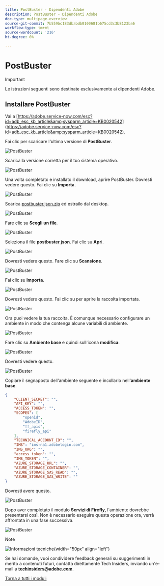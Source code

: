 ```yaml
---
title: PostBuster - Dipendenti Adobe
description: PostBuster - Dipendenti Adobe
doc-type: multipage-overview
source-git-commit: 7b559bc183dbabdb0100681b675cd3c3b8123ba6
workflow-type: tm+mt
source-wordcount: '216'
ht-degree: 0%

---
```


# PostBuster

>[!IMPORTANT]
>
>Le istruzioni seguenti sono destinate esclusivamente ai dipendenti Adobe.

## Installare PostBuster

Vai a [https://adobe.service-now.com/esc?id=adb_esc_kb_article&amp;sysparm_article=KB0020542](https://adobe.service-now.com/esc?id=adb_esc_kb_article&amp;sysparm_article=KB0020542).

Fai clic per scaricare l&#39;ultima versione di **PostBuster**.

![PostBuster](./assets/images/pb1.png)

Scarica la versione corretta per il tuo sistema operativo.

![PostBuster](./assets/images/pb2.png)

Una volta completato e installato il download, aprire PostBuster. Dovresti vedere questo. Fai clic su **Importa**.

![PostBuster](./assets/images/pb3.png)

Scarica [postbuster.json.zip](./assets/postman/postbuster.json.zip) ed estrailo dal desktop.

![PostBuster](./assets/images/pbpb.png)

Fare clic su **Scegli un file**.

![PostBuster](./assets/images/pb4.png)

Seleziona il file **postbuster.json**. Fai clic su **Apri**.

![PostBuster](./assets/images/pb5.png)

Dovresti vedere questo. Fare clic su **Scansione**.

![PostBuster](./assets/images/pb6.png)

Fai clic su **Importa**.

![PostBuster](./assets/images/pb7.png)

Dovresti vedere questo. Fai clic su per aprire la raccolta importata.

![PostBuster](./assets/images/pb8.png)

Ora puoi vedere la tua raccolta. È comunque necessario configurare un ambiente in modo che contenga alcune variabili di ambiente.

![PostBuster](./assets/images/pb9.png)

Fare clic su **Ambiente base** e quindi sull&#39;icona **modifica**.

![PostBuster](./assets/images/pb10.png)

Dovresti vedere questo.

![PostBuster](./assets/images/pb11.png)

Copiare il segnaposto dell&#39;ambiente seguente e incollarlo nell&#39;**ambiente base**.

```json
{
	"CLIENT_SECRET": "",
	"API_KEY": "",
	"ACCESS_TOKEN": "",
	"SCOPES": [
		"openid",
		"AdobeID",
		"ff_apis",
		"firefly_api"
	],
	"TECHNICAL_ACCOUNT_ID": "",
	"IMS": "ims-na1.adobelogin.com",
	"IMS_ORG": "",
	"access_token": "",
	"IMS_TOKEN": "",
	"AZURE_STORAGE_URL": "",
	"AZURE_STORAGE_CONTAINER": "",
	"AZURE_STORAGE_SAS_READ": "",
	"AZURE_STORAGE_SAS_WRITE": ""
}
```

Dovresti avere questo.

![PostBuster](./assets/images/pb12.png)

Dopo aver completato il modulo **Servizi di Firefly**, l&#39;ambiente dovrebbe presentarsi così. Non è necessario eseguire questa operazione ora, verrà affrontata in una fase successiva.

![PostBuster](./assets/images/pb13.png)

>[!NOTE]
>
>![Informazioni tecniche](./assets/images/techinsiders.png){width="50px" align="left"}
>
>Se hai domande, vuoi condividere feedback generali su suggerimenti in merito a contenuti futuri, contatta direttamente Tech Insiders, inviando un&#39;e-mail a **techinsiders@adobe.com**.

[Torna a tutti i moduli](./overview.md)
